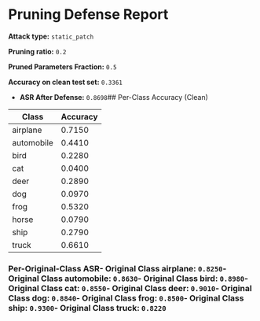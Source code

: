 # Pruning Defense Report

**Attack type:** `static_patch`

**Pruning ratio:** `0.2`

**Pruned Parameters Fraction:** `0.5`

**Accuracy on clean test set:** `0.3361`

- **ASR After Defense:** `0.8698`## Per-Class Accuracy (Clean)

| Class | Accuracy |
|-------|----------|
| airplane | 0.7150 |
| automobile | 0.4410 |
| bird | 0.2280 |
| cat | 0.0400 |
| deer | 0.2890 |
| dog | 0.0970 |
| frog | 0.5320 |
| horse | 0.0790 |
| ship | 0.2790 |
| truck | 0.6610 |


### Per-Original-Class ASR- **Original Class airplane**: `0.8250`- **Original Class automobile**: `0.8630`- **Original Class bird**: `0.8980`- **Original Class cat**: `0.8550`- **Original Class deer**: `0.9010`- **Original Class dog**: `0.8840`- **Original Class frog**: `0.8500`- **Original Class ship**: `0.9300`- **Original Class truck**: `0.8220`
